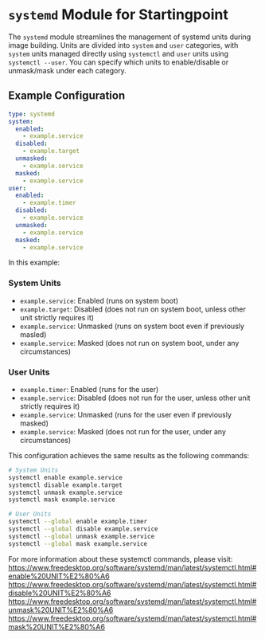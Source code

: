 # `systemd` Module for Startingpoint

The `systemd` module streamlines the management of systemd units during image building. Units are divided into `system` and `user` categories, with `system` units managed directly using `systemctl` and `user` units using `systemctl --user`. You can specify which units to enable/disable or unmask/mask under each category.

## Example Configuration

```yaml
type: systemd
system:
  enabled:
    - example.service
  disabled:
    - example.target
  unmasked:
    - example.service    
  masked:
    - example.service
user:
  enabled:
    - example.timer
  disabled:
    - example.service
  unmasked:
    - example.service    
  masked:
    - example.service
```

In this example:

### System Units
- `example.service`: Enabled (runs on system boot)
- `example.target`: Disabled (does not run on system boot, unless other unit strictly requires it)
- `example.service`: Unmasked (runs on system boot even if previously masled)
- `example.service`: Masked (does not run on system boot, under any circumstances)

### User Units
- `example.timer`: Enabled (runs for the user)
- `example.service`: Disabled (does not run for the user, unless other unit strictly requires it)
- `example.service`: Unmasked (runs for the user even if previously masked)
- `example.service`: Masked (does not run for the user, under any circumstances)

This configuration achieves the same results as the following commands:

```sh
# System Units
systemctl enable example.service
systemctl disable example.target
systemctl unmask example.service 
systemctl mask example.service 

# User Units
systemctl --global enable example.timer
systemctl --global disable example.service
systemctl --global unmask example.service
systemctl --global mask example.service
```

For more information about these systemctl commands, please visit: 
https://www.freedesktop.org/software/systemd/man/latest/systemctl.html#enable%20UNIT%E2%80%A6
https://www.freedesktop.org/software/systemd/man/latest/systemctl.html#disable%20UNIT%E2%80%A6
https://www.freedesktop.org/software/systemd/man/latest/systemctl.html#unmask%20UNIT%E2%80%A6
https://www.freedesktop.org/software/systemd/man/latest/systemctl.html#mask%20UNIT%E2%80%A6
